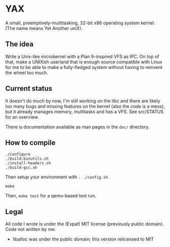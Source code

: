 # YAX
A small, preemptively-multitasking, 32-bit x86 operating system kernel.
(The name means Yet Another uniX).

## The idea
Write a Unix-like microkernel with a Plan 9-inspired VFS as IPC.
On top of that, make a UNIXish userland that is enough source compatible with
Linux for me to be able to make a fully-fledged system without having to
reinvent the wheel too much.

## Current status
It doesn't do much by now, I'm still working on the libc and there are likely
too many bugs and missing features on the kernel (also the code is a mess), but
it already manages memory, multitasks and has a VFS. See src/STATUS for an
overview.

There is documentation available as man pages in the `doc/` directory.

## How to compile

    ./configure
    ./build-binutils.sh
    ./install-headers.sh
    ./build-gcc.sh

Then setup your environment with `. ./config.sh`.

    make

Then, `make test` for a qemu-based test run.

## Legal
All code I wrote is under the (Expat) MIT license (previously public domain).
Code not written by me:

 - liballoc was under the public domain; this version relicensed to MIT

